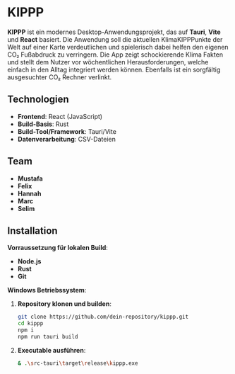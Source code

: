 # KIPPP

**KIPPP** ist ein modernes Desktop-Anwendungsprojekt, das auf **Tauri**, **Vite** und **React** basiert. Die Anwendung soll die aktuellen KlimaKIPPPunkte der Welt auf einer Karte verdeutlichen und spielerisch dabei helfen den eigenen CO₂ Fußabdruck zu verringern. Die App zeigt schockierende Klima Fakten und stellt dem Nutzer vor wöchentlichen Herausforderungen, welche einfach in den Alltag integriert werden können. Ebenfalls ist ein sorgfältig ausgesuchter CO₂ Rechner verlinkt.

## Technologien

- **Frontend**: React (JavaScript)
- **Build-Basis**: Rust
- **Build-Tool/Framework**: Tauri/Vite
- **Datenverarbeitung**: CSV-Dateien

## Team

- **Mustafa**
- **Felix**
- **Hannah**
- **Marc**
- **Selim**

## Installation

**Vorraussetzung für lokalen Build**:

- **Node.js**
- **Rust**
- **Git**

**Windows Betriebssystem**:

1. **Repository klonen und builden**:
   ```bash
   git clone https://github.com/dein-repository/kippp.git
   cd kippp
   npm i
   npm run tauri build
   ```
2. **Executable ausführen**:
   ```bash
   & .\src-tauri\target\release\kippp.exe
   ```
